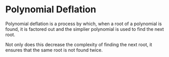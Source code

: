 # Polynomial Deflation

Polynomial deflation is a process by which, when a root of a polynomial is found, it is factored out and the simplier polynomial is used to find the next root.

Not only does this decrease the complexity of finding the next root, it ensures that the same root is not found twice.

